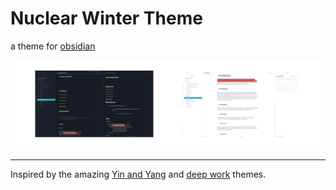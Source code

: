 # Nuclear Winter Theme

a theme for [obsidian](https://obsidian.md/)

![dark and light mode preview](attachments/dark_mode_light_mode_preview.png)

---
Inspired by the amazing [Yin and Yang](https://github.com/chetachiezikeuzor/Yin-and-Yang-Theme) and [deep work](https://github.com/nikbrunner/obsidian-deep-work-theme) themes.